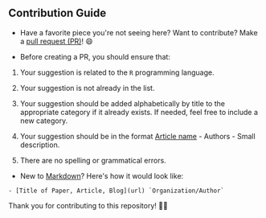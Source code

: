 ## Contribution Guide

- Have a favorite piece you're not seeing here? Want to contribute? Make a [pull request (PR)](https://github.com/iamericfletcher/R-Learning-Resources/pulls)! 😄

- Before creating a PR, you should ensure that:

1. Your suggestion is related to the `R` programming language.

2. Your suggestion is not already in the list.

3. Your suggestion should be added alphabetically by title to the appropriate category if it already exists. If needed, feel free to include a new category.

4. Your suggestion should be in the format [Article name](link) - Authors - Small description.

5. There are no spelling or grammatical errors.

- New to [Markdown](https://www.markdownguide.org/cheat-sheet/)? Here's how it would look like:

```
- [Title of Paper, Article, Blog](url) `Organization/Author`

```
Thank you for contributing to this repository! 🙇‍♂️
